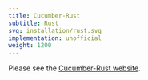 ```yaml
---
title: Cucumber-Rust
subtitle: Rust
svg: installation/rust.svg
implementation: unofficial
weight: 1200
---
```


Please see the [Cucumber-Rust website](https://github.com/acmcarther/cucumber).
